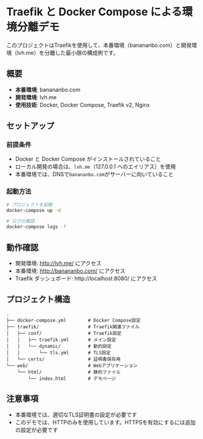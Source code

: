 # Traefik と Docker Compose による環境分離デモ

このプロジェクトはTraefikを使用して、本番環境（banananbo.com）と開発環境（lvh.me）を分離した最小限の構成例です。

## 概要

- **本番環境**: banananbo.com
- **開発環境**: lvh.me
- **使用技術**: Docker, Docker Compose, Traefik v2, Nginx

## セットアップ

### 前提条件

- Docker と Docker Compose がインストールされていること
- ローカル開発の場合は、`lvh.me`（127.0.0.1 へのエイリアス）を使用
- 本番環境では、DNSで`banananbo.com`がサーバーに向いていること

### 起動方法

```bash
# プロジェクトを起動
docker-compose up -d

# ログの確認
docker-compose logs -f
```

## 動作確認

- 開発環境: http://lvh.me/ にアクセス
- 本番環境: http://banananbo.com/ にアクセス
- Traefik ダッシュボード: http://localhost:8080/ にアクセス

## プロジェクト構造

```
.
├── docker-compose.yml        # Docker Compose設定
├── traefik/                  # Traefik関連ファイル
│   ├── conf/                 # Traefik設定
│   │   ├── traefik.yml       # メイン設定
│   │   └── dynamic/          # 動的設定
│   │       └── tls.yml       # TLS設定
│   └── certs/                # 証明書保存用
└── web/                      # Webアプリケーション
    └── html/                 # 静的ファイル
        └── index.html        # デモページ
```

## 注意事項

- 本番環境では、適切なTLS証明書の設定が必要です
- このデモでは、HTTPのみを使用しています。HTTPSを有効にするには追加の設定が必要です 